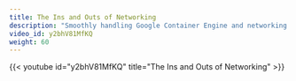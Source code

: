 ```yaml
---
title: The Ins and Outs of Networking
description: "Smoothly handling Google Container Engine and networking can take some practice. In this video, Tim Hockin and Michael Rubin discuss migrating applications to Container Engine, networking in Container Engine, use of overlays, segmenting traffic between pods and services, and the variety of options available to you."
video_id: y2bhV81MfKQ
weight: 60
---
```


{{< youtube id="y2bhV81MfKQ" title="The Ins and Outs of Networking" >}}
